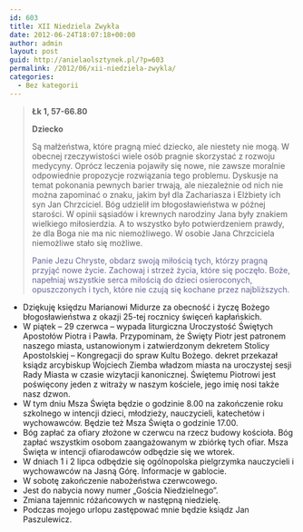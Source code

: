 ```yaml
---
id: 603
title: XII Niedziela Zwykła
date: 2012-06-24T18:07:18+00:00
author: admin
layout: post
guid: http://anielaolsztynek.pl/?p=603
permalink: /2012/06/xii-niedziela-zwykla/
categories:
  - Bez kategorii
---
```

> **Łk 1, 57-66.80**
> 
> **Dziecko**
> 
> Są małżeństwa, które pragną mieć dziecko, ale niestety nie mogą. W obecnej rzeczywistości wiele osób pragnie skorzystać z rozwoju medycyny. Oprócz leczenia pojawiły się nowe, nie zawsze moralnie odpowiednie propozycje rozwiązania tego problemu. Dyskusje na temat pokonania pewnych barier trwają, ale niezależnie od nich nie można zapominać o znaku, jakim był dla Zachariasza i Elżbiety ich syn Jan Chrzciciel. Bóg udzielił im błogosławieństwa w późnej starości. W opinii sąsiadów i krewnych narodziny Jana były znakiem wielkiego miłosierdzia. A to wszystko było potwierdzeniem prawdy, że dla Boga nie ma nic niemożliwego. W osobie Jana Chrzciciela niemożliwe stało się możliwe.
> 
> <span style="color: #666699;">Panie Jezu Chryste, obdarz swoją miłością tych, którzy pragną przyjąć nowe życie. Zachowaj i strzeż życia, które się poczęło. Boże, napełniaj wszystkie serca miłością do dzieci osieroconych, opuszczonych i tych, które nie czują się kochane przez najbliższych.</span>

  * Dziękuję księdzu Marianowi Midurze za obecność i życzę Bożego błogosławieństwa z okazji 25-tej rocznicy święceń kapłańskich.
  * W piątek &#8211; 29 czerwca &#8211; wypada liturgiczna Uroczystość Świętych Apostołów Piotra i Pawła. Przypominam, że Święty Piotr jest patronem naszego miasta, ustanowionym i zatwierdzonym dekretem Stolicy Apostolskiej &#8211; Kongregacji do spraw Kultu Bożego. dekret przekazał ksiądz arcybiskup Wojciech Ziemba władzom miasta na uroczystej sesji Rady Miasta w czasie wizytacji kanonicznej. Świętemu Piotrowi jest poświęcony jeden z witraży w naszym kościele, jego imię nosi także nasz dzwon.
  * W tym dniu Msza Święta będzie o godzinie 8.00 na zakończenie roku szkolnego w intencji dzieci, młodzieży, nauczycieli, katechetów i wychowawców. Będzie też Msza Święta o godzinie 17.00.
  * Bóg zapłać za ofiary złożone w czerwcu na rzecz budowy kościoła. Bóg zapłać wszystkim osobom zaangażowanym w zbiórkę tych ofiar. Msza Święta w intencji ofiarodawców odbędzie się we wtorek.
  * W dniach 1 i 2 lipca odbędzie się ogólnopolska pielgrzymka nauczycieli i wychowawców na Jasną Górę. Informacje w gablocie.
  * W sobotę zakończenie nabożeństwa czerwcowego.
  * Jest do nabycia nowy numer &#8222;Gościa Niedzielnego&#8221;.
  * Zmiana tajemnic różańcowych w następną niedzielę.
  * Podczas mojego urlopu zastępować mnie będzie ksiądz Jan Paszulewicz.

<span style="color: #666699;"><br /> </span>